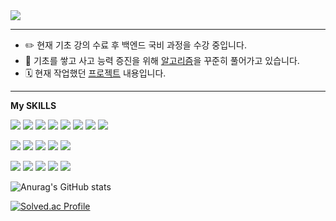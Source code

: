 <img src="https://capsule-render.vercel.app/api?type=waving&color=0:89fae9,100:25aafc&height=100&section=header&text=개발에%20반하다,%20개발자%20이가희입니다&fontSize=30&fontColor=959ea1" />


---

<!--
**gahuileeee/gahuileeee** is a ✨ _special_ ✨ repository because its `README.md` (this file) appears on your GitHub profile.

Here are some ideas to get you started:

- 🔭 I’m currently working on ...
- 🌱 I’m currently learning ...
- 👯 I’m looking to collaborate on ...
- 🤔 I’m looking for help with ...
- 💬 Ask me about ...
- 📫 How to reach me: ...
- 😄 Pronouns: ...
- ⚡ Fun fact: ...
-->

* :pencil2: 현재 기초 강의 수료 후 백엔드 국비 과정을 수강 중입니다.
* :memo: 기초를 쌓고 사고 능력 증진을 위해 [알고리즘](https://github.com/gahuileeee/codingtest)을 꾸준히 풀어가고 있습니다.
* :spiral_calendar: 현재 작업했던 [프로젝트](https://github.com/gahuileeee/project) 내용입니다.

---
**My SKILLS**
<p>
    <img src="https://img.shields.io/badge/JavaScript-F5FF38?style=flat&logo=JavaScript&logoColor=white">
    <img src="https://img.shields.io/badge/CSS3-40A9FF?style=flat&logo=CSS3&logoColor=white">
    <img src="https://img.shields.io/badge/HTML5-FF7B00?style=flat&logo=HTML5&logoColor=white">
      <img src="https://img.shields.io/badge/Thymeleaf-005F0F?style=flat&logo=Thymeleaf&logoColor=white">
    <img src="https://img.shields.io/badge/JAVA-36FF90?style=flat&logo=JAVA&logoColor=white">
      <img src="https://img.shields.io/badge/Spring-6DB33F?style=flat&logo=Spring&logoColor=white">
      <img src="https://img.shields.io/badge/Spring Boot-6DB33F?style=flat&logo=Spring Boot&logoColor=white">
        <img src="https://img.shields.io/badge/React-40A9FF??style=flat&logo=React&logoColor=white">
</p>
<p>
    <img src="https://img.shields.io/badge/MySQL-4479A1?style=flat&logo=MySQL&logoColor=white">
    <img src="https://img.shields.io/badge/MariaDB-003545?style=flat&logo=MariaDB&logoColor=white">
    <img src="https://img.shields.io/badge/OracleDB-F80000?style=flat&logo=Oracle&logoColor=white">
        <img src="https://img.shields.io/badge/JPA-00e842?style=flat&logo=JPA&logoColor=white">
        <img src="https://img.shields.io/badge/MYBATIS-e800c9?style=flat&logo=MYBATIS&logoColor=white">
</p>
<p>
       <img src="https://img.shields.io/badge/JSON-000000?style=flat&logo=JSON&logoColor=white">
     <img src="https://img.shields.io/badge/Apache-1c03fc?style=flat&logo=Apache&logoColor=white">
    <img src="https://img.shields.io/badge/Amazon AWS-050030?style=flat&logo=Amazon AWS&logoColor=white">
      <img src="https://img.shields.io/badge/Git-F05032?style=flat&logo=Git&logoColor=white">
      <img src="https://img.shields.io/badge/GitHub-181717?style=flat&logo=GitHub&logoColor=white">
</p>


![Anurag's GitHub stats](https://github-readme-stats.vercel.app/api?username=gahuileeee&show_icons=true&theme=②default)


[![Solved.ac Profile](http://mazassumnida.wtf/api/v2/generate_badge?boj=dmakdmak12)](https://solved.ac/dmakdmak12/)
